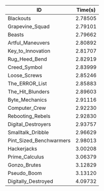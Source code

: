|ID|Time(s)|
|-|-|
|Blackouts|2.78505|
|Grapevine_Squad|2.79101|
|Beasts|2.79662|
|Artful_Maneuvers|2.80892|
|Key_to_Innovation|2.81707|
|Rug_Heed_Bend|2.82919|
|Creed_Symbol|2.83999|
|Loose_Screws|2.85246|
|The_ERROR_List|2.85883|
|The_Hit_Blunders|2.89603|
|Byte_Mechanics|2.91116|
|Computer_Crew|2.92230|
|Rebooting_Rebels|2.92830|
|Digital_Destroyers|2.93757|
|Smalltalk_Dribble|2.96629|
|Pint_Sized_Benchwarmers|2.98013|
|Hackerjacks|3.00208|
|Prime_Calculus|3.06379|
|Gonzo_Brutes|3.12829|
|Pseudo_Boom|3.13120|
|Digitally_Destroyed|4.09732|
